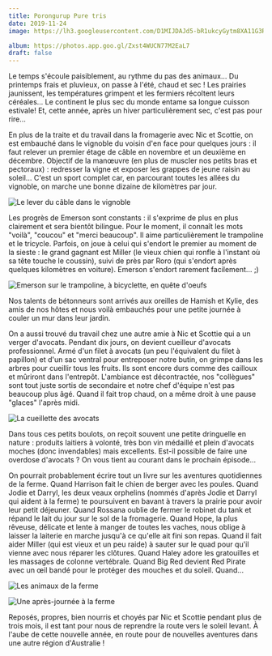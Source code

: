 ```yaml
---
title: Porongurup Pure tris
date: 2019-11-24
image: https://lh3.googleusercontent.com/D1MIJDAJd5-bR1ukcyGytm8XA11G3RpxdMMPydr8OW8jDSXKnLfs8PUK-5EDImKH6TZOEd6NFtl0Xadajs8uUL9uYUllixafwNpeqzQQ1lCRcf-cBqjYHFPMIN5OzolEbnYl3YlieYQ

album: https://photos.app.goo.gl/Zxst4WUCN77M2EaL7
draft: false
---
```




Le temps s'écoule paisiblement, au rythme du pas des animaux... Du printemps frais et pluvieux, on passe à l'été, chaud et sec ! Les prairies jaunissent, les températures grimpent et les fermiers récoltent leurs céréales... Le continent le plus sec du monde entame sa longue cuisson estivale! Et, cette année, après un hiver particulièrement sec, c'est pas pour rire...

En plus de la traite et du travail dans la fromagerie avec Nic et Scottie, on est embauché dans le vignoble du voisin d'en face pour quelques jours : il faut relever un premier étage de câble en novembre et un deuxième en décembre. Objectif de la manœuvre (en plus de muscler nos petits bras et pectoraux) : redresser la vigne et exposer les grappes de jeune raisin au soleil... C'est un sport complet car, en parcourant toutes les allées du vignoble, on marche une bonne dizaine de kilomètres par jour.

![Le lever du câble dans le vignoble](https://lh3.googleusercontent.com/o-8wXsbwWzN2m44c6kxolj2P0X4MVPTVGqfX4F7SJEs6OCYlSrG1dQNbVQhuQY5l4cJpTRoj0GiLwlOhsdhfiqp5WJFHQCSGrI2VX35sYspeB5iWCbvFdpkhCz8cV1nPiNIyQOWpBDg)

Les progrès de Emerson sont constants : il s'exprime de plus en plus clairement et sera bientôt bilingue. Pour le moment, il connaît les mots "voilà", "coucou" et "merci beaucoup". Il aime particulièrement le trampoline et le tricycle. Parfois, on joue à celui qui s'endort le premier au moment de la sieste : le grand gagnant est Miller (le vieux chien qui ronfle à l'instant où sa tête touche le coussin), suivi de près par Roro (qui s'endort après quelques kilomètres en voiture). Emerson s'endort rarement facilement... ;)

![Emerson sur le trampoline, à bicyclette, en quête d'oeufs](https://lh3.googleusercontent.com/jZZnxRvyIpcATJqR0E9xixc4UhqyTR_Hh1t49HD3n7FU_d_gaWnLfTj8TSi25RbXEPnBu9tJVJoBDmXKBI1DMUW0cNYs3HBziSyqX-2M-49nfIrfBDEgcgZdUUd23DRpQ5Qm3vnHfSg)

Nos talents de bétonneurs sont arrivés aux oreilles de Hamish et Kylie, des amis de nos hôtes et nous voilà embauchés pour une petite journée à couler un mur dans leur jardin.

On a aussi trouvé du travail chez une autre amie à Nic et Scottie qui a un verger d'avocats. Pendant dix jours, on devient cueilleur d'avocats professionnel. Armé d'un filet à avocats (un peu l'équivalent du filet à papillon) et d'un sac ventral pour entreposer notre butin, on grimpe dans les arbres pour cueillir tous les fruits. Ils sont encore durs comme des cailloux et mûriront dans l'entrepôt. L'ambiance est décontractée, nos "collègues" sont tout juste sortis de secondaire et notre chef d'équipe n'est pas beaucoup plus âgé. Quand il fait trop chaud, on a même droit à une pause "glaces" l'après midi.

![La cueillette des avocats](https://lh3.googleusercontent.com/fLwPr5tYzblMmeRKOrHEnXLv-BINW3kncvdKULzCoam8fZJuxfFjTaw80BVzEpzgy6mdi5e1OjDxDdYiRS2n01YK7GtGI69C1SzfQ1JL-1I0ZjJzGioY0N9rovw6z4fLgCmr67g7gc8)

Dans tous ces petits boulots, on reçoit souvent une petite dringuelle en nature : produits laitiers à volonté,  très bon vin médaillé et plein d'avocats moches (donc invendables) mais excellents. Est-il possible de faire une overdose d'avocats ? On vous tient au courant dans le prochain épisode...

On pourrait probablement écrire tout un livre sur les aventures quotidiennes de la ferme. Quand Harrison fait le chien de berger avec les poules. Quand Jodie et Darryl, les deux veaux orphelins (nommés d'après Jodie et Darryl qui aident à la ferme) te poursuivent en bavant à travers la prairie pour avoir leur petit déjeuner. Quand Rossana oublie de fermer le robinet du tank et répand le lait du jour sur le sol de la fromagerie. Quand Hope, la plus rêveuse, délicate et lente à manger de toutes les vaches, nous oblige à laisser la laiterie en marche jusqu'à ce qu'elle ait fini son repas. Quand il fait aider Miller (qui est vieux et un peu raide) à sauter sur le quad pour qu'il vienne avec nous réparer les clôtures. Quand Haley adore les gratouilles et les massages de colonne vertébrale. Quand Big Red devient Red Pirate avec un œil bandé pour le protéger des mouches et du soleil. Quand...

![Les animaux de la ferme](https://lh3.googleusercontent.com/cMOJPwOpcajXSOPPupzDUl_iTAci8k5NXQZEBcBxBG-s55mGZIUyHQXA1mB06mUlyWsta0nsqcsamqztr8cRpUmQVZHzIeRaLa1HPvidqs9lP-ut8w5gMYvKFAyxkKiueEg1d1MpVhY)

![Une après-journée à la ferme](https://lh3.googleusercontent.com/6Me7l9rLmQE5kynDnYGFMyBObxxwB0E84EtbMfIw6Mwd_BY_2cn7nMegLDzsrUPRHUMvFY1NZ0bnDVnw9zV5F4PX3eYk44BLGDx6ZFrUj_llYEf6xyM-_KqeV6zBI_gt0Umymmfo9po)

Reposés, propres, bien nourris et choyés par Nic et Scottie pendant plus de trois mois, il est tant pour nous de reprendre la route vers le soleil levant. À l'aube de cette nouvelle année, en route pour de nouvelles aventures dans une autre région d'Australie !

